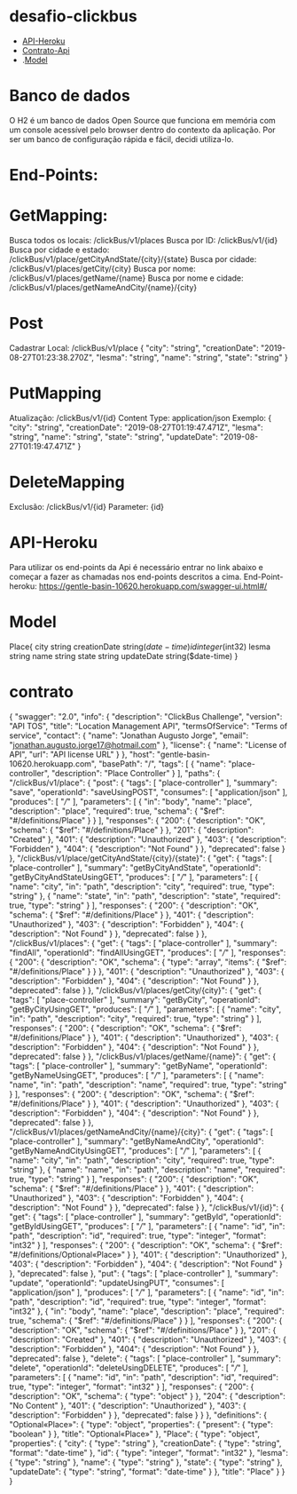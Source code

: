 # desafio-clickbus
- [API-Heroku](#API-Heroku)
- [Contrato-Api](#contrato)
- .[Model](#model)

# Banco de dados
O H2 é um banco de dados Open Source que funciona em memória com um console acessível pelo browser dentro do contexto da aplicação. Por ser um banco de configuração rápida e fácil, decidi utiliza-lo.

# End-Points:
# GetMapping:
Busca todos os locais: /clickBus/v1/places
Busca por ID: /clickBus/v1/{id}
Busca por cidade e estado: /clickBus/v1/place/getCityAndState/{city}/{state}
Busca por cidade: /clickBus/v1/places/getCity/{city}
Busca por nome: /clickBus/v1/places/getName/{name}
Busca por nome e cidade: /clickBus/v1/places/getNameAndCity/{name}/{city}

# Post
Cadastrar Local: /clickBus/v1/place
{
  "city": "string",
  "creationDate": "2019-08-27T01:23:38.270Z",
  "lesma": "string",
  "name": "string",
  "state": "string"
}

# PutMapping
Atualização: /clickBus/v1/{id}
Content Type: application/json
Exemplo:
{
  "city": "string",
  "creationDate": "2019-08-27T01:19:47.471Z",
  "lesma": "string",
  "name": "string",
  "state": "string",
  "updateDate": "2019-08-27T01:19:47.471Z"
}

# DeleteMapping
Exclusão: /clickBus/v1/{id}
Parameter: {id}

# API-Heroku
Para utilizar os end-points da Api é necessário entrar no link abaixo e começar a fazer as chamadas nos end-points descritos a cima.
End-Point-heroku: https://gentle-basin-10620.herokuapp.com/swagger-ui.html#/

# Model
Place{
  city	string
  creationDate	string($date-time)
  id	integer($int32)
  lesma	string
  name	string
  state	string
  updateDate	string($date-time)
}

# contrato
{
    "swagger": "2.0",
    "info": {
        "description": "ClickBus Challenge",
        "version": "API TOS",
        "title": "Location Management API",
        "termsOfService": "Terms of service",
        "contact": {
            "name": "Jonathan Augusto Jorge",
            "email": "jonathan.augusto.jorge17@hotmail.com"
        },
        "license": {
            "name": "License of API",
            "url": "API license URL"
        }
    },
    "host": "gentle-basin-10620.herokuapp.com",
    "basePath": "/",
    "tags": [
        {
            "name": "place-controller",
            "description": "Place Controller"
        }
    ],
    "paths": {
        "/clickBus/v1/place": {
            "post": {
                "tags": [
                    "place-controller"
                ],
                "summary": "save",
                "operationId": "saveUsingPOST",
                "consumes": [
                    "application/json"
                ],
                "produces": [
                    "*/*"
                ],
                "parameters": [
                    {
                        "in": "body",
                        "name": "place",
                        "description": "place",
                        "required": true,
                        "schema": {
                            "$ref": "#/definitions/Place"
                        }
                    }
                ],
                "responses": {
                    "200": {
                        "description": "OK",
                        "schema": {
                            "$ref": "#/definitions/Place"
                        }
                    },
                    "201": {
                        "description": "Created"
                    },
                    "401": {
                        "description": "Unauthorized"
                    },
                    "403": {
                        "description": "Forbidden"
                    },
                    "404": {
                        "description": "Not Found"
                    }
                },
                "deprecated": false
            }
        },
        "/clickBus/v1/place/getCityAndState/{city}/{state}": {
            "get": {
                "tags": [
                    "place-controller"
                ],
                "summary": "getByCityAndState",
                "operationId": "getByCityAndStateUsingGET",
                "produces": [
                    "*/*"
                ],
                "parameters": [
                    {
                        "name": "city",
                        "in": "path",
                        "description": "city",
                        "required": true,
                        "type": "string"
                    },
                    {
                        "name": "state",
                        "in": "path",
                        "description": "state",
                        "required": true,
                        "type": "string"
                    }
                ],
                "responses": {
                    "200": {
                        "description": "OK",
                        "schema": {
                            "$ref": "#/definitions/Place"
                        }
                    },
                    "401": {
                        "description": "Unauthorized"
                    },
                    "403": {
                        "description": "Forbidden"
                    },
                    "404": {
                        "description": "Not Found"
                    }
                },
                "deprecated": false
            }
        },
        "/clickBus/v1/places": {
            "get": {
                "tags": [
                    "place-controller"
                ],
                "summary": "findAll",
                "operationId": "findAllUsingGET",
                "produces": [
                    "*/*"
                ],
                "responses": {
                    "200": {
                        "description": "OK",
                        "schema": {
                            "type": "array",
                            "items": {
                                "$ref": "#/definitions/Place"
                            }
                        }
                    },
                    "401": {
                        "description": "Unauthorized"
                    },
                    "403": {
                        "description": "Forbidden"
                    },
                    "404": {
                        "description": "Not Found"
                    }
                },
                "deprecated": false
            }
        },
        "/clickBus/v1/places/getCity/{city}": {
            "get": {
                "tags": [
                    "place-controller"
                ],
                "summary": "getByCity",
                "operationId": "getByCityUsingGET",
                "produces": [
                    "*/*"
                ],
                "parameters": [
                    {
                        "name": "city",
                        "in": "path",
                        "description": "city",
                        "required": true,
                        "type": "string"
                    }
                ],
                "responses": {
                    "200": {
                        "description": "OK",
                        "schema": {
                            "$ref": "#/definitions/Place"
                        }
                    },
                    "401": {
                        "description": "Unauthorized"
                    },
                    "403": {
                        "description": "Forbidden"
                    },
                    "404": {
                        "description": "Not Found"
                    }
                },
                "deprecated": false
            }
        },
        "/clickBus/v1/places/getName/{name}": {
            "get": {
                "tags": [
                    "place-controller"
                ],
                "summary": "getByName",
                "operationId": "getByNameUsingGET",
                "produces": [
                    "*/*"
                ],
                "parameters": [
                    {
                        "name": "name",
                        "in": "path",
                        "description": "name",
                        "required": true,
                        "type": "string"
                    }
                ],
                "responses": {
                    "200": {
                        "description": "OK",
                        "schema": {
                            "$ref": "#/definitions/Place"
                        }
                    },
                    "401": {
                        "description": "Unauthorized"
                    },
                    "403": {
                        "description": "Forbidden"
                    },
                    "404": {
                        "description": "Not Found"
                    }
                },
                "deprecated": false
            }
        },
        "/clickBus/v1/places/getNameAndCity/{name}/{city}": {
            "get": {
                "tags": [
                    "place-controller"
                ],
                "summary": "getByNameAndCity",
                "operationId": "getByNameAndCityUsingGET",
                "produces": [
                    "*/*"
                ],
                "parameters": [
                    {
                        "name": "city",
                        "in": "path",
                        "description": "city",
                        "required": true,
                        "type": "string"
                    },
                    {
                        "name": "name",
                        "in": "path",
                        "description": "name",
                        "required": true,
                        "type": "string"
                    }
                ],
                "responses": {
                    "200": {
                        "description": "OK",
                        "schema": {
                            "$ref": "#/definitions/Place"
                        }
                    },
                    "401": {
                        "description": "Unauthorized"
                    },
                    "403": {
                        "description": "Forbidden"
                    },
                    "404": {
                        "description": "Not Found"
                    }
                },
                "deprecated": false
            }
        },
        "/clickBus/v1/{id}": {
            "get": {
                "tags": [
                    "place-controller"
                ],
                "summary": "getById",
                "operationId": "getByIdUsingGET",
                "produces": [
                    "*/*"
                ],
                "parameters": [
                    {
                        "name": "id",
                        "in": "path",
                        "description": "id",
                        "required": true,
                        "type": "integer",
                        "format": "int32"
                    }
                ],
                "responses": {
                    "200": {
                        "description": "OK",
                        "schema": {
                            "$ref": "#/definitions/Optional«Place»"
                        }
                    },
                    "401": {
                        "description": "Unauthorized"
                    },
                    "403": {
                        "description": "Forbidden"
                    },
                    "404": {
                        "description": "Not Found"
                    }
                },
                "deprecated": false
            },
            "put": {
                "tags": [
                    "place-controller"
                ],
                "summary": "update",
                "operationId": "updateUsingPUT",
                "consumes": [
                    "application/json"
                ],
                "produces": [
                    "*/*"
                ],
                "parameters": [
                    {
                        "name": "id",
                        "in": "path",
                        "description": "id",
                        "required": true,
                        "type": "integer",
                        "format": "int32"
                    },
                    {
                        "in": "body",
                        "name": "place",
                        "description": "place",
                        "required": true,
                        "schema": {
                            "$ref": "#/definitions/Place"
                        }
                    }
                ],
                "responses": {
                    "200": {
                        "description": "OK",
                        "schema": {
                            "$ref": "#/definitions/Place"
                        }
                    },
                    "201": {
                        "description": "Created"
                    },
                    "401": {
                        "description": "Unauthorized"
                    },
                    "403": {
                        "description": "Forbidden"
                    },
                    "404": {
                        "description": "Not Found"
                    }
                },
                "deprecated": false
            },
            "delete": {
                "tags": [
                    "place-controller"
                ],
                "summary": "delete",
                "operationId": "deleteUsingDELETE",
                "produces": [
                    "*/*"
                ],
                "parameters": [
                    {
                        "name": "id",
                        "in": "path",
                        "description": "id",
                        "required": true,
                        "type": "integer",
                        "format": "int32"
                    }
                ],
                "responses": {
                    "200": {
                        "description": "OK",
                        "schema": {
                            "type": "object"
                        }
                    },
                    "204": {
                        "description": "No Content"
                    },
                    "401": {
                        "description": "Unauthorized"
                    },
                    "403": {
                        "description": "Forbidden"
                    }
                },
                "deprecated": false
            }
        }
    },
    "definitions": {
        "Optional«Place»": {
            "type": "object",
            "properties": {
                "present": {
                    "type": "boolean"
                }
            },
            "title": "Optional«Place»"
        },
        "Place": {
            "type": "object",
            "properties": {
                "city": {
                    "type": "string"
                },
                "creationDate": {
                    "type": "string",
                    "format": "date-time"
                },
                "id": {
                    "type": "integer",
                    "format": "int32"
                },
                "lesma": {
                    "type": "string"
                },
                "name": {
                    "type": "string"
                },
                "state": {
                    "type": "string"
                },
                "updateDate": {
                    "type": "string",
                    "format": "date-time"
                }
            },
            "title": "Place"
        }
    }
}
